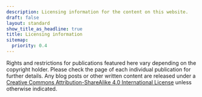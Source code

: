 ```yaml
---
description: Licensing information for the content on this website.
draft: false
layout: standard
show_title_as_headline: true
title: Licensing information
sitemap:
  priority: 0.4
---
```


Rights and restrictions for publications featured here vary depending on the copyright holder. Please check the page of each individual publication for further details. Any blog posts or other written content are released under a [Creative Commons Attribution-ShareAlike 4.0 International License](http://creativecommons.org/licenses/by-sa/4.0/) unless otherwise indicated.

<center>
<i class="fab fa-creative-commons fa-2x"></i><i class="fab fa-creative-commons-by fa-2x"></i><i class="fab fa-creative-commons-sa fa-2x"></i>
</center>